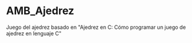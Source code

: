 # AMB_Ajedrez
Juego del ajedrez basado en "Ajedrez en C: Cómo programar un juego de ajedrez en lenguaje C"
